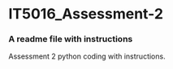 # IT5016_Assessment-2

### A readme file with instructions

Assessment 2 python coding with instructions.
